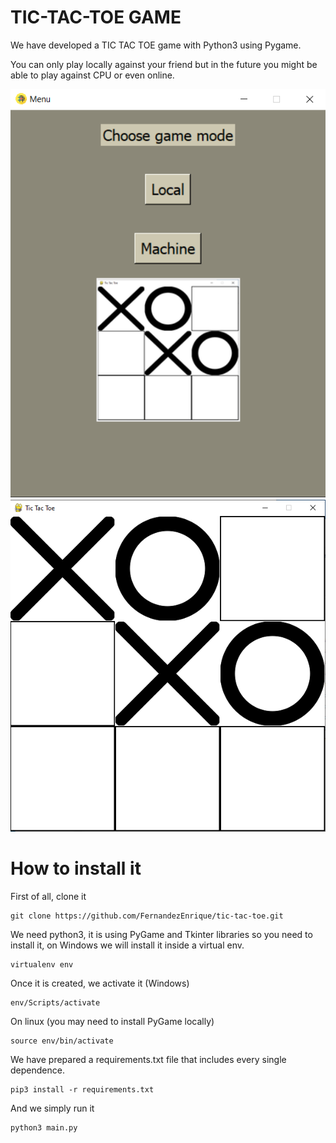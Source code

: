 # TIC-TAC-TOE GAME
We have developed a TIC TAC TOE game with Python3 using Pygame. 

You can only play locally against your friend but in the future you might be able to play against CPU or even online.

![Screenshot of menu](https://github.com/FernandezEnrique/tic-tac-toe/blob/main/img/readme/menu.png?raw=true)
![Screenshot of game](https://github.com/FernandezEnrique/tic-tac-toe/blob/main/img/readme/Game-img.png?raw=true)

# How to install it
First of all, clone it
```
git clone https://github.com/FernandezEnrique/tic-tac-toe.git
```
We need python3, it is using PyGame and Tkinter libraries so you need to install it, on Windows we will install it inside a virtual env.
```
virtualenv env
```
Once it is created, we activate it (Windows)
```
env/Scripts/activate
```
On linux (you may need to install PyGame locally)
```
source env/bin/activate
```
We have prepared a requirements.txt file that includes every single dependence.
```
pip3 install -r requirements.txt
```
And we simply run it
```
python3 main.py
```
